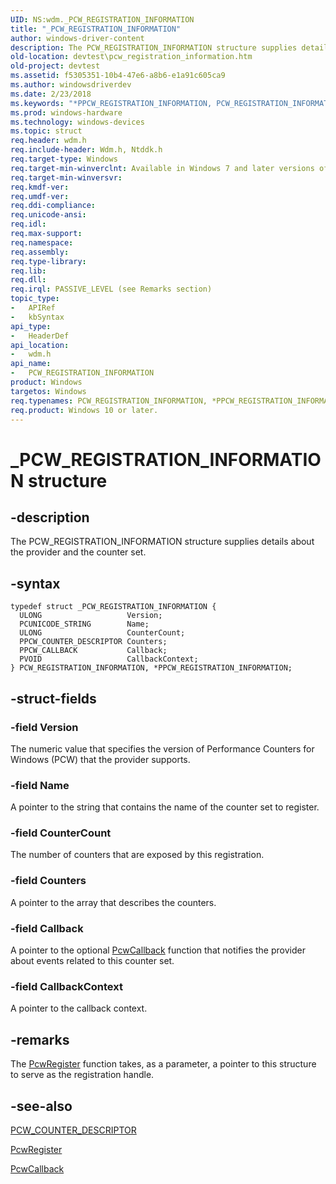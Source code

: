 ```yaml
---
UID: NS:wdm._PCW_REGISTRATION_INFORMATION
title: "_PCW_REGISTRATION_INFORMATION"
author: windows-driver-content
description: The PCW_REGISTRATION_INFORMATION structure supplies details about the provider and the counter set.
old-location: devtest\pcw_registration_information.htm
old-project: devtest
ms.assetid: f5305351-10b4-47e6-a8b6-e1a91c605ca9
ms.author: windowsdriverdev
ms.date: 2/23/2018
ms.keywords: "*PPCW_REGISTRATION_INFORMATION, PCW_REGISTRATION_INFORMATION, PCW_REGISTRATION_INFORMATION structure [Driver Development Tools], PPCW_REGISTRATION_INFORMATION, PPCW_REGISTRATION_INFORMATION structure pointer [Driver Development Tools], _PCW_REGISTRATION_INFORMATION, devtest.pcw_registration_information, km_pcw_a740182f-4844-4a98-9493-522087a3d27c.xml, wdm/PCW_REGISTRATION_INFORMATION, wdm/PPCW_REGISTRATION_INFORMATION"
ms.prod: windows-hardware
ms.technology: windows-devices
ms.topic: struct
req.header: wdm.h
req.include-header: Wdm.h, Ntddk.h
req.target-type: Windows
req.target-min-winverclnt: Available in Windows 7 and later versions of Windows.
req.target-min-winversvr: 
req.kmdf-ver: 
req.umdf-ver: 
req.ddi-compliance: 
req.unicode-ansi: 
req.idl: 
req.max-support: 
req.namespace: 
req.assembly: 
req.type-library: 
req.lib: 
req.dll: 
req.irql: PASSIVE_LEVEL (see Remarks section)
topic_type:
-	APIRef
-	kbSyntax
api_type:
-	HeaderDef
api_location:
-	wdm.h
api_name:
-	PCW_REGISTRATION_INFORMATION
product: Windows
targetos: Windows
req.typenames: PCW_REGISTRATION_INFORMATION, *PPCW_REGISTRATION_INFORMATION
req.product: Windows 10 or later.
---
```


# _PCW_REGISTRATION_INFORMATION structure


## -description


The PCW_REGISTRATION_INFORMATION structure supplies details about the provider and the counter set. 


## -syntax


````
typedef struct _PCW_REGISTRATION_INFORMATION {
  ULONG                   Version;
  PCUNICODE_STRING        Name;
  ULONG                   CounterCount;
  PPCW_COUNTER_DESCRIPTOR Counters;
  PPCW_CALLBACK           Callback;
  PVOID                   CallbackContext;
} PCW_REGISTRATION_INFORMATION, *PPCW_REGISTRATION_INFORMATION;
````


## -struct-fields




### -field Version

The numeric value that specifies the version of Performance Counters for Windows (PCW) that the provider supports.


### -field Name

A pointer to the string that contains the name of the counter set to register.


### -field CounterCount

The number of counters that are exposed by this registration.


### -field Counters

A pointer to the array that describes the counters.


### -field Callback

A pointer to the optional <a href="..\wdm\nc-wdm-pcw_callback.md">PcwCallback</a> function that notifies the provider about events related to this counter set.


### -field CallbackContext

A pointer to the callback context.  


## -remarks



The <a href="..\wdm\nf-wdm-pcwregister.md">PcwRegister</a> function takes, as a parameter, a pointer to this structure to serve as the registration handle.




## -see-also

<a href="..\wdm\ns-wdm-_pcw_counter_descriptor.md">PCW_COUNTER_DESCRIPTOR</a>



<a href="..\wdm\nf-wdm-pcwregister.md">PcwRegister</a>



<a href="..\wdm\nc-wdm-pcw_callback.md">PcwCallback</a>



 

 


